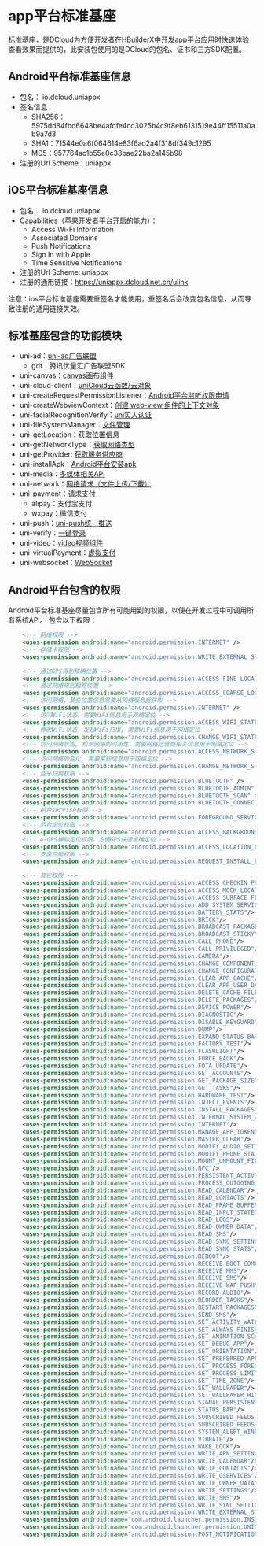 # app平台标准基座  

标准基座，是DCloud为方便开发者在HBuilderX中开发app平台应用时快速体验查看效果而提供的，此安装包使用的是DCloud的包名、证书和三方SDK配置。

## Android平台标准基座信息  
- 包名： io.dcloud.uniappx  
- 签名信息：  
    + SHA256：5975dd84fbd6648be4afdfe4cc3025b4c9f8eb6131519e44ff15511a0ab9a7d3
    + SHA1：71544e0a6f064614e83f6ad2a4f318df349c1295
    + MD5：957764ac1b55e0c38bae22ba2a145b98
- 注册的Url Scheme：uniappx

## iOS平台标准基座信息  
- 包名： io.dcloud.uniappx  
- Capabilities（苹果开发者平台开启的能力）：  
    + Access Wi-Fi Information
    + Associated Domains
    + Push Notifications
    + Sign In with Apple
    + Time Sensitive Notifications
- 注册的Url Scheme: uniappx  
- 注册的通用链接：https://uniappx.dcloud.net.cn/ulink  

注意：ios平台标准基座需要重签名才能使用，重签名后会改变包名信息，从而导致注册的通用链接失效。

## 标准基座包含的功能模块  
- uni-ad：[uni-ad广告联盟](https://uniad.dcloud.net.cn/)  
    + gdt：腾讯优量汇广告联盟SDK  
- uni-canvas：[canvas画布组件](../component/canvas.md)
- uni-cloud-client：[uniCloud云函数/云对象](https://doc.dcloud.net.cn/uniCloud/cf-functions.html)
- uni-createRequestPermissionListener：[Android平台监听权限申请](../api/create-request-permission-listener.md)  
- uni-createWebviewContext：[创建 web-view 组件的上下文对象](../api/create-webview-context.md)
- uni-facialRecognitionVerify：[uni实人认证](https://doc.dcloud.net.cn/uniCloud/frv/intro.html)
- uni-fileSystemManager：[文件管理](../api/get-file-system-manager.md)
- uni-getLocation：[获取位置信息](../api/get-location.md)
- uni-getNetworkType：[获取网络类型](../api/get-network-type.md)
- uni-getProvider: [获取服务供应商](../api/get-provider.md#getprovider)
- uni-installApk：[Android平台安装apk](../api/install-apk.md)
- uni-media：[多媒体相关API](../api/choose-image.md)
- uni-network：[网络请求（文件上传/下载）](../api/request.md)
- uni-payment：[请求支付](../api/request-payment.md)
    + alipay：支付宝支付
    + wxpay：微信支付
- uni-push：[uni-push统一推送](https://uniapp.dcloud.net.cn/unipush-v2.html)
- uni-verify：[一键登录](../api/get-univerify-manager.md)
- uni-video：[video视频组件](../component/video.md)
- uni-virtualPayment：[虚拟支付](../api/virtual-payment.md#requestvirtualpayment)
- uni-websocket：[WebSocket](../api/websocket-global.md)

## Android平台包含的权限
Android平台标准基座尽量包含所有可能用到的权限，以便在开发过程中可调用所有系统API。
包含以下权限：
```xml
	<!-- 网络权限 -->
	<uses-permission android:name="android.permission.INTERNET" />
	<!-- 存储卡权限 -->
	<uses-permission android:name="android.permission.WRITE_EXTERNAL_STORAGE" />

	<!-- 通过GPS得到精确位置 -->
	<uses-permission android:name="android.permission.ACCESS_FINE_LOCATION" />
	<!-- 通过网络得到粗略位置 -->
	<uses-permission android:name="android.permission.ACCESS_COARSE_LOCATION" />
	<!-- 访问网络，某些位置信息需要从网络服务器获取 -->
	<uses-permission android:name="android.permission.INTERNET" />
	<!-- 访问WiFi状态，需要WiFi信息用于网络定位 -->
	<uses-permission android:name="android.permission.ACCESS_WIFI_STATE" />
	<!-- 修改WiFi状态，发起WiFi扫描, 需要WiFi信息用于网络定位 -->
	<uses-permission android:name="android.permission.CHANGE_WIFI_STATE" />
	<!-- 访问网络状态, 检测网络的可用性，需要网络运营商相关信息用于网络定位 -->
	<uses-permission android:name="android.permission.ACCESS_NETWORK_STATE" />
	<!-- 访问网络的变化, 需要某些信息用于网络定位 -->
	<uses-permission android:name="android.permission.CHANGE_NETWORK_STATE" />
	<!-- 蓝牙扫描权限 -->
	<uses-permission android:name="android.permission.BLUETOOTH" />
	<uses-permission android:name="android.permission.BLUETOOTH_ADMIN" />
	<uses-permission android:name="android.permission.BLUETOOTH_SCAN" android:usesPermissionFlags="neverForLocation" />
	<uses-permission android:name="android.permission.BLUETOOTH_CONNECT" />
	<!-- 前台service权限 -->
	<uses-permission android:name="android.permission.FOREGROUND_SERVICE" />
	<!-- 后台定位权限 -->
	<uses-permission android:name="android.permission.ACCESS_BACKGROUND_LOCATION" />
	<!-- A-GPS辅助定位权限，方便GPS快速准确定位 -->
	<uses-permission android:name="android.permission.ACCESS_LOCATION_EXTRA_COMMANDS" />
	<!-- 安装应用权限 -->
	<uses-permission android:name="android.permission.REQUEST_INSTALL_PACKAGES" />

	<!-- 其它权限 -->
	<uses-permission android:name="android.permission.ACCESS_CHECKIN_PROPERTIES"/>
	<uses-permission android:name="android.permission.ACCESS_MOCK_LOCATION"/>
	<uses-permission android:name="android.permission.ACCESS_SURFACE_FLINGER"/>
	<uses-permission android:name="android.permission.ADD_SYSTEM_SERVICE"/>
	<uses-permission android:name="android.permission.BATTERY_STATS"/>
	<uses-permission android:name="android.permission.BRICK"/>
	<uses-permission android:name="android.permission.BROADCAST_PACKAGE_REMOVED"/>
	<uses-permission android:name="android.permission.BROADCAST_STICKY"/>
	<uses-permission android:name="android.permission.CALL_PHONE"/>
	<uses-permission android:name="android.permission.CALL_PRIVILEGED"/>
	<uses-permission android:name="android.permission.CAMERA"/>
	<uses-permission android:name="android.permission.CHANGE_COMPONENT_ENABLED_STATE"/>
	<uses-permission android:name="android.permission.CHANGE_CONFIGURATION"/>
	<uses-permission android:name="android.permission.CLEAR_APP_CACHE"/>
	<uses-permission android:name="android.permission.CLEAR_APP_USER_DATA"/>
	<uses-permission android:name="android.permission.DELETE_CACHE_FILES"/>
	<uses-permission android:name="android.permission.DELETE_PACKAGES"/>
	<uses-permission android:name="android.permission.DEVICE_POWER"/>
	<uses-permission android:name="android.permission.DIAGNOSTIC"/>
	<uses-permission android:name="android.permission.DISABLE_KEYGUARD"/>
	<uses-permission android:name="android.permission.DUMP"/>
	<uses-permission android:name="android.permission.EXPAND_STATUS_BAR"/>
	<uses-permission android:name="android.permission.FACTORY_TEST"/>
	<uses-permission android:name="android.permission.FLASHLIGHT"/>
	<uses-permission android:name="android.permission.FORCE_BACK"/>
	<uses-permission android:name="android.permission.FOTA_UPDATE"/>
	<uses-permission android:name="android.permission.GET_ACCOUNTS"/>
	<uses-permission android:name="android.permission.GET_PACKAGE_SIZE"/>
	<uses-permission android:name="android.permission.GET_TASKS"/>
	<uses-permission android:name="android.permission.HARDWARE_TEST"/>
	<uses-permission android:name="android.permission.INJECT_EVENTS"/>
	<uses-permission android:name="android.permission.INSTALL_PACKAGES"/>
	<uses-permission android:name="android.permission.INTERNAL_SYSTEM_WINDOW"/>
	<uses-permission android:name="android.permission.INTERNET"/>
	<uses-permission android:name="android.permission.MANAGE_APP_TOKENS"/>
	<uses-permission android:name="android.permission.MASTER_CLEAR"/>
	<uses-permission android:name="android.permission.MODIFY_AUDIO_SETTINGS"/>
	<uses-permission android:name="android.permission.MODIFY_PHONE_STATE"/>
	<uses-permission android:name="android.permission.MOUNT_UNMOUNT_FILESYSTEMS"/>
	<uses-permission android:name="android.permission.NFC"/>
	<uses-permission android:name="android.permission.PERSISTENT_ACTIVITY"/>
	<uses-permission android:name="android.permission.PROCESS_OUTGOING_CALLS"/>
	<uses-permission android:name="android.permission.READ_CALENDAR"/>
	<uses-permission android:name="android.permission.READ_CONTACTS"/>
	<uses-permission android:name="android.permission.READ_FRAME_BUFFER"/>
	<uses-permission android:name="android.permission.READ_INPUT_STATE"/>
	<uses-permission android:name="android.permission.READ_LOGS"/>
	<uses-permission android:name="android.permission.READ_OWNER_DATA"/>
	<uses-permission android:name="android.permission.READ_SMS"/>
	<uses-permission android:name="android.permission.READ_SYNC_SETTINGS"/>
	<uses-permission android:name="android.permission.READ_SYNC_STATS"/>
	<uses-permission android:name="android.permission.REBOOT"/>
	<uses-permission android:name="android.permission.RECEIVE_BOOT_COMPLETED"/>
	<uses-permission android:name="android.permission.RECEIVE_MMS"/>
	<uses-permission android:name="android.permission.RECEIVE_SMS"/>
	<uses-permission android:name="android.permission.RECEIVE_WAP_PUSH"/>
	<uses-permission android:name="android.permission.RECORD_AUDIO"/>
	<uses-permission android:name="android.permission.REORDER_TASKS"/>
	<uses-permission android:name="android.permission.RESTART_PACKAGES"/>
	<uses-permission android:name="android.permission.SEND_SMS"/>
	<uses-permission android:name="android.permission.SET_ACTIVITY_WATCHER"/>
	<uses-permission android:name="android.permission.SET_ALWAYS_FINISH"/>
	<uses-permission android:name="android.permission.SET_ANIMATION_SCALE"/>
	<uses-permission android:name="android.permission.SET_DEBUG_APP"/>
	<uses-permission android:name="android.permission.SET_ORIENTATION"/>
	<uses-permission android:name="android.permission.SET_PREFERRED_APPLICATIONS"/>
	<uses-permission android:name="android.permission.SET_PROCESS_FOREGROUND"/>
	<uses-permission android:name="android.permission.SET_PROCESS_LIMIT"/>
	<uses-permission android:name="android.permission.SET_TIME_ZONE"/>
	<uses-permission android:name="android.permission.SET_WALLPAPER"/>
	<uses-permission android:name="android.permission.SET_WALLPAPER_HINTS"/>
	<uses-permission android:name="android.permission.SIGNAL_PERSISTENT_PROCESSES"/>
	<uses-permission android:name="android.permission.STATUS_BAR"/>
	<uses-permission android:name="android.permission.SUBSCRIBED_FEEDS_READ"/>
	<uses-permission android:name="android.permission.SUBSCRIBED_FEEDS_WRITE"/>
	<uses-permission android:name="android.permission.SYSTEM_ALERT_WINDOW"/>
	<uses-permission android:name="android.permission.VIBRATE"/>
	<uses-permission android:name="android.permission.WAKE_LOCK"/>
	<uses-permission android:name="android.permission.WRITE_APN_SETTINGS"/>
	<uses-permission android:name="android.permission.WRITE_CALENDAR"/>
	<uses-permission android:name="android.permission.WRITE_CONTACTS"/>
	<uses-permission android:name="android.permission.WRITE_GSERVICES"/>
	<uses-permission android:name="android.permission.WRITE_OWNER_DATA"/>
	<uses-permission android:name="android.permission.WRITE_SETTINGS"/>
	<uses-permission android:name="android.permission.WRITE_SMS"/>
	<uses-permission android:name="android.permission.WRITE_SYNC_SETTINGS"/>
	<uses-permission android:name="android.permission.WRITE_EXTERNAL_STORAGE"/>
	<uses-permission android:name="com.android.launcher.permission.INSTALL_SHORTCUT"/>
	<uses-permission android:name="com.android.launcher.permission.UNINSTALL_SHORTCUT"/>
	<uses-permission android:name="android.permission.POST_NOTIFICATIONS"/>
```
